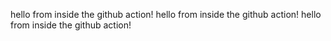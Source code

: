 hello from inside the github action!
hello from inside the github action!
hello from inside the github action!
